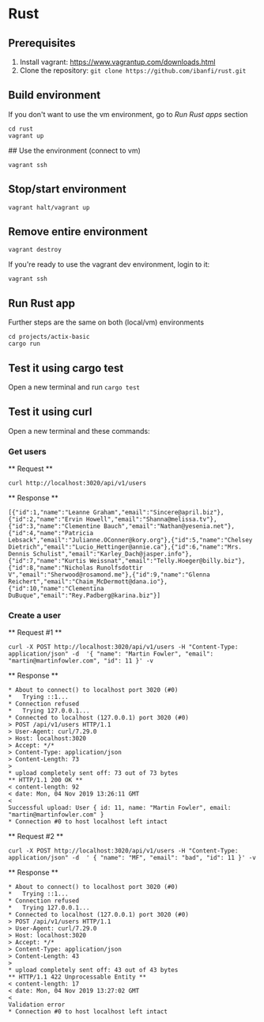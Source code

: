 # Rust

## Prerequisites

1. Install vagrant: https://www.vagrantup.com/downloads.html
2. Clone the repository: `git clone https://github.com/ibanfi/rust.git`

## Build environment

If you don't want to use the vm environment, go to _Run Rust apps_ section

```
cd rust
vagrant up
```
## Use the environment (connect to vm)

`vagrant ssh`

## Stop/start environment

`vagrant halt/vagrant up`

## Remove entire environment

`vagrant destroy`

If you're ready to use the vagrant dev environment, login to it:

`vagrant ssh`

## Run Rust app

Further steps are the same on both (local/vm) environments
```
cd projects/actix-basic
cargo run
```

## Test it using cargo test
Open a new terminal and run
```cargo test```

## Test it using curl
Open a new terminal and these commands:
### Get users
** Request **

`curl http://localhost:3020/api/v1/users`

** Response **
```
[{"id":1,"name":"Leanne Graham","email":"Sincere@april.biz"},{"id":2,"name":"Ervin Howell","email":"Shanna@melissa.tv"},{"id":3,"name":"Clementine Bauch","email":"Nathan@yesenia.net"},{"id":4,"name":"Patricia Lebsack","email":"Julianne.OConner@kory.org"},{"id":5,"name":"Chelsey Dietrich","email":"Lucio_Hettinger@annie.ca"},{"id":6,"name":"Mrs. Dennis Schulist","email":"Karley_Dach@jasper.info"},{"id":7,"name":"Kurtis Weissnat","email":"Telly.Hoeger@billy.biz"},{"id":8,"name":"Nicholas Runolfsdottir V","email":"Sherwood@rosamond.me"},{"id":9,"name":"Glenna Reichert","email":"Chaim_McDermott@dana.io"},{"id":10,"name":"Clementina DuBuque","email":"Rey.Padberg@karina.biz"}]
```
### Create a user
** Request #1 **

`curl -X POST http://localhost:3020/api/v1/users -H "Content-Type: application/json" -d  '{ "name": "Martin Fowler", "email": "martin@martinfowler.com", "id": 11 }' -v`

** Response **
```
* About to connect() to localhost port 3020 (#0)
*   Trying ::1...
* Connection refused
*   Trying 127.0.0.1...
* Connected to localhost (127.0.0.1) port 3020 (#0)
> POST /api/v1/users HTTP/1.1
> User-Agent: curl/7.29.0
> Host: localhost:3020
> Accept: */*
> Content-Type: application/json
> Content-Length: 73
>
* upload completely sent off: 73 out of 73 bytes
** HTTP/1.1 200 OK **
< content-length: 92
< date: Mon, 04 Nov 2019 13:26:11 GMT
<
Successful upload: User { id: 11, name: "Martin Fowler", email: "martin@martinfowler.com" }
* Connection #0 to host localhost left intact
```

** Request #2 **

`curl -X POST http://localhost:3020/api/v1/users -H "Content-Type: application/json" -d  ' { "name": "MF", "email": "bad", "id": 11 }' -v`

** Response **
```
* About to connect() to localhost port 3020 (#0)
*   Trying ::1...
* Connection refused
*   Trying 127.0.0.1...
* Connected to localhost (127.0.0.1) port 3020 (#0)
> POST /api/v1/users HTTP/1.1
> User-Agent: curl/7.29.0
> Host: localhost:3020
> Accept: */*
> Content-Type: application/json
> Content-Length: 43
>
* upload completely sent off: 43 out of 43 bytes
** HTTP/1.1 422 Unprocessable Entity **
< content-length: 17
< date: Mon, 04 Nov 2019 13:27:02 GMT
<
Validation error
* Connection #0 to host localhost left intact
```